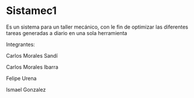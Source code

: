 # Sistamec1

Es un sistema para un taller mecánico, con le fin de optimizar las diferentes tareas generadas a diario en una sola herramienta

Integrantes:

Carlos Morales Sandí

Carlos Morales Ibarra

Felipe Urena

Ismael Gonzalez
